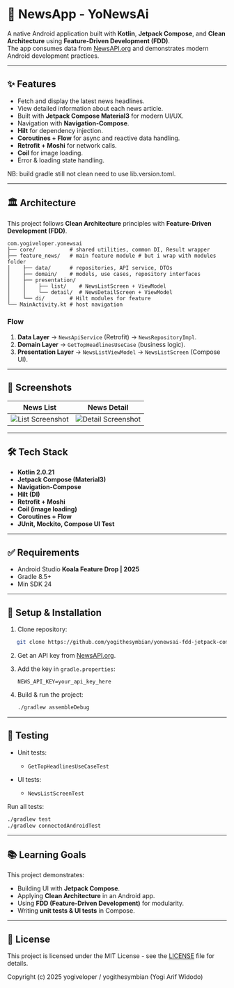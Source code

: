 # 📰 NewsApp - YoNewsAi

A native Android application built with **Kotlin**, **Jetpack Compose**, and **Clean Architecture** using **Feature-Driven Development (FDD)**.  
The app consumes data from [NewsAPI.org](https://newsapi.org) and demonstrates modern Android development practices.


---

## ✨ Features
- Fetch and display the latest news headlines.  
- View detailed information about each news article.  
- Built with **Jetpack Compose Material3** for modern UI/UX.  
- Navigation with **Navigation-Compose**.  
- **Hilt** for dependency injection.  
- **Coroutines + Flow** for async and reactive data handling.  
- **Retrofit + Moshi** for network calls.  
- **Coil** for image loading.  
- Error & loading state handling.
  
NB: build gradle still not clean need to use lib.version.toml.

---

## 🏛️ Architecture
This project follows **Clean Architecture** principles with **Feature-Driven Development (FDD)**.  

```
com.yogiveloper.yonewsai
├── core/           # shared utilities, common DI, Result wrapper
├── feature_news/   # main feature module # but i wrap with modules folder
│    ├── data/      # repositories, API service, DTOs
│    ├── domain/    # models, use cases, repository interfaces
│    ├── presentation/
│    │    ├── list/    # NewsListScreen + ViewModel
│    │    └── detail/  # NewsDetailScreen + ViewModel
│    └── di/        # Hilt modules for feature
└── MainActivity.kt # host navigation
````

### Flow
1. **Data Layer** → `NewsApiService` (Retrofit) → `NewsRepositoryImpl`.  
2. **Domain Layer** → `GetTopHeadlinesUseCase` (business logic).  
3. **Presentation Layer** → `NewsListViewModel` → `NewsListScreen` (Compose UI).  

---

## 📸 Screenshots
| News List | News Detail |
|-----------|-------------|
| ![List Screenshot](screenshots/news_list.jpeg) | ![Detail Screenshot](screenshots/news_detail.jpeg) |

---

## 🛠️ Tech Stack
- **Kotlin 2.0.21**  
- **Jetpack Compose (Material3)**  
- **Navigation-Compose**  
- **Hilt (DI)**  
- **Retrofit + Moshi**  
- **Coil (image loading)**  
- **Coroutines + Flow**  
- **JUnit, Mockito, Compose UI Test**  

---

## ✅ Requirements
- Android Studio **Koala Feature Drop | 2025**  
- Gradle 8.5+  
- Min SDK 24  

---

## 🔧 Setup & Installation
1. Clone repository:
```bash
   git clone https://github.com/yogithesymbian/yonewsai-fdd-jetpack-compose.git
````

2. Get an API key from [NewsAPI.org](https://newsapi.org).
3. Add the key in `gradle.properties`:

   ```
   NEWS_API_KEY=your_api_key_here
   ```
4. Build & run the project:

   ```bash
   ./gradlew assembleDebug
   ```

---

## 🧪 Testing

* Unit tests:

    * `GetTopHeadlinesUseCaseTest`
* UI tests:

    * `NewsListScreenTest`

Run all tests:

```bash
./gradlew test
./gradlew connectedAndroidTest
```

---

## 📚 Learning Goals

This project demonstrates:

* Building UI with **Jetpack Compose**.
* Applying **Clean Architecture** in an Android app.
* Using **FDD (Feature-Driven Development)** for modularity.
* Writing **unit tests & UI tests** in Compose.

---

## 📄 License

This project is licensed under the MIT License - see the [LICENSE](LICENSE) file for details.

Copyright (c) 2025 yogiveloper / yogithesymbian (Yogi Arif Widodo)
